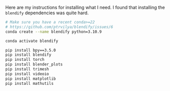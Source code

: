 Here are my instructions for installing what I need. I found that 
installing the `blendify` dependencies was quite hard.

```bash
# Make sure you have a recent conda>=22
# https://github.com/ptrvilya/blendify/issues/6
conda create --name blendify python=3.10.9

conda activate blendify

pip install bpy==3.5.0
pip install blendify
pip install torch
pip install blender_plots
pip install trimesh
pip install videoio
pip install matplotlib
pip install mathutils
```
